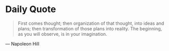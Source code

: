 # Daily Quote

> First comes thought; then organization of that thought, into ideas and plans; then transformation of those plans into reality. The beginning, as you will observe, is in your imagination.

— Napoleon Hill

